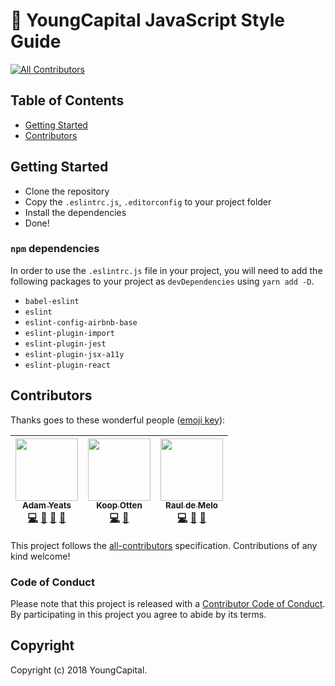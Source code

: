 # :orange_book: YoungCapital JavaScript Style Guide
[![All Contributors](https://img.shields.io/badge/all_contributors-3-orange.svg?style=flat-square)](#contributors)

## Table of Contents

- [Getting Started](#configuration)
- [Contributors](#contributors)

## Getting Started

- Clone the repository
- Copy the `.eslintrc.js`, `.editorconfig` to your project folder
- Install the dependencies
- Done!

### `npm` dependencies

In order to use the `.eslintrc.js` file in your project, you will need to add the following packages to your project as `devDependencies` using `yarn add -D`.

- `babel-eslint`
- `eslint`
- `eslint-config-airbnb-base`
- `eslint-plugin-import`
- `eslint-plugin-jest`
- `eslint-plugin-jsx-a11y`
- `eslint-plugin-react`

## Contributors

Thanks goes to these wonderful people ([emoji key](https://github.com/kentcdodds/all-contributors#emoji-key)):

<!-- ALL-CONTRIBUTORS-LIST:START - Do not remove or modify this section -->
<!-- prettier-ignore -->
| [<img src="https://gitlab.ycdev.nl/uploads/-/system/user/avatar/81/avatar.png" width="100px;"/><br /><sub><b>Adam Yeats</b></sub>](https://gitlab.ycdev.nl/adamyeats)<br />[💻](https://gitlab.ycdev.nl/youngcapital/javascript/commits/master "Code") [📖](https://gitlab.ycdev.nl/youngcapital/javascript/commits/master "Documentation") [🤔](#ideas-adamyeats "Ideas, Planning, & Feedback") [👀](#review-adamyeats "Reviewed Pull Requests") | [<img src="https://gitlab.ycdev.nl/uploads/-/system/user/avatar/10/avatar.png" width="100px;"/><br /><sub><b>Koop Otten</b></sub>](https://gitlab.ycdev.nl/koop)<br />[💻](https://gitlab.ycdev.nl/youngcapital/javascript/commits/master "Code") [🤔](#ideas-koop "Ideas, Planning, & Feedback") | [<img src="https://gitlab.ycdev.nl/uploads/-/system/user/avatar/90/avatar.png" width="100px;"/><br /><sub><b>Raul de Melo</b></sub>](https://gitlab.ycdev.nl/raulfdm)<br />[💻](https://gitlab.ycdev.nl/youngcapital/javascript/commits/master "Code") [🤔](#ideas-raulfdm "Ideas, Planning, & Feedback") [👀](#review-raulfdm "Reviewed Pull Requests") |
| :---: | :---: | :---: |
<!-- ALL-CONTRIBUTORS-LIST:END -->

This project follows the [all-contributors](https://github.com/kentcdodds/all-contributors) specification. Contributions of any kind welcome!

### Code of Conduct

Please note that this project is released with a [Contributor Code of Conduct](CODE_OF_CONDUCT.md). By participating in this project you agree to abide by its terms.

## Copyright

Copyright (c) 2018 YoungCapital.
